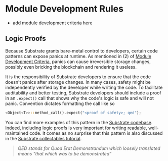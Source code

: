 # Module Development Rules

* add module development criteria here

## Logic Proofs <a name = "qed"></a>

Because Substrate grants bare-metal control to developers, certain code patterns can expose panics at runtime. As mentioned in (2) of [Module Development Criteria](#criteria), panics can cause irreversible storage changes, possibly even bricking the blockchain and rendering it useless. 

It is the responsibility of Substrate developers to ensure that the code doesn't panics after storage changes. In many cases, safety might be independently verified by the developer while writing the code. To facilitate auditability and better testing, Substrate developers should include a proof in an `.expect()` call that shows why the code's logic is safe and will not panic. Convention dictates formatting the call like so

```rust
<Object<T>>::method_call().expect("<proof of safety>; qed");
```

You can find more examples of this pattern in the [Substrate codebase](https://github.com/paritytech/substrate/search?q=expect). Indeed, including logic proofs is very important for writing readable, well-maintained code. It comes as no surprise that this pattern is also discussed in the [Substrate collectables tutorial](https://shawntabrizi.com/substrate-collectables-workshop/#/3/buying-a-kitty?id=remember-quotverify-first-write-lastquot).

> *QED stands for Quod Erat Demonstrandum which loosely translated means "that which was to be demonstrated"*